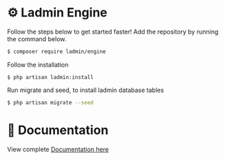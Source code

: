 # ⚙️ Ladmin Engine

Follow the steps below to get started faster! Add the repository by running the command below.

```bash
$ composer require ladmin/engine
```

Follow the installation
```
$ php artisan ladmin:install
```

Run migrate and seed, to install ladmin database tables
```bash
$ php artisan migrate --seed
```
# 📖 Documentation
View complete [Documentation here](https://github.com/hexters/ladmin/wiki)
